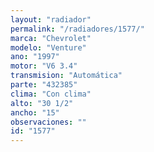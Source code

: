 ```yaml
---
layout: "radiador"
permalink: "/radiadores/1577/"
marca: "Chevrolet"
modelo: "Venture"
ano: "1997"
motor: "V6 3.4"
transmision: "Automática"
parte: "432385"
clima: "Con clima"
alto: "30 1/2"
ancho: "15"
observaciones: ""
id: "1577"
---
```


